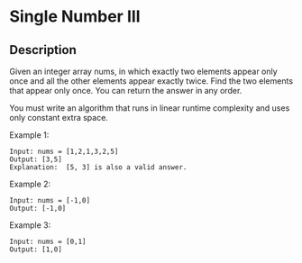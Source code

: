 # Single Number III
## Description

Given an integer array nums, in which exactly two elements appear only once and all the other elements appear exactly twice. Find the two elements that appear only once. You can return the answer in any order.

You must write an algorithm that runs in linear runtime complexity and uses only constant extra space.

Example 1:

```
Input: nums = [1,2,1,3,2,5]
Output: [3,5]
Explanation:  [5, 3] is also a valid answer.
```

Example 2:

```
Input: nums = [-1,0]
Output: [-1,0]
```

Example 3:

```
Input: nums = [0,1]
Output: [1,0]
```